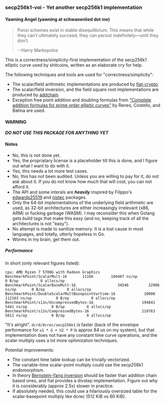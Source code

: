 ### secp256k1-voi - Yet another secp256k1 implementation
#### Yawning Angel (yawning at schwanenlied dot me)

> Ponzi schemes exist in stable disequilibrium. This means that while
> they can’t ultimately succeed, they can persist indefinitely—until
> they don’t.
>
> --Harry Markopolos

This is a correctness/simplicity-first implementation of the secp256k1
elliptic curve used by shitcoins, written as an elaborate cry for help.

The following techniques and tools are used for "correctness/simplicity":
- The scalar/field arithmetic implementations are produced by [fiat-crypto][1].
- The scalar/field inversion, and the field square root implementations
are produced by [addchain][2].
- Exception free point addition and doubling formulas from
["Complete addition formulas for prime order elliptic curves"][3] by
Renes, Costello, and Batina are used.

#### WARNING

***DO NOT USE THIS PACKAGE FOR ANYTHING YET***

#### Notes

- No, this is not done yet.
- Yes, the propriatary license is a placeholder till this is done, and
I figure out what I want to do with it.
- Yes, this needs a lot more test cases.
- No, this has not been audited.  Unless you are willing to pay for it,
do not ask about it.  If you do not know how much that will cost, you
can not afford it.
- The API and some interals are ***heavily*** inspired by
Filippo's [edwards25519][4] and [nistec][5] packages.
- Only the 64-bit implementations of the underlying field arithmetic are
used, as 32-bit architectures are either increasingly irrelevant (x86, ARM)
or fucking garbage (WASM).  I may reconsider this when Golang gets build
tags that make this easy (and no, keeping track of all the architectures
is not "easy").
- No attempt is made to sanitize memory.  It is a lost cause in most
languages, and totally, utterly hopeless in Go.
- Worms in my brain, get them out.

##### Performance

In short (only relevant figures listed):
```
cpu: AMD Ryzen 7 5700G with Radeon Graphics
BenchmarkPoint/ScalarMult-16  	   11166	    104407 ns/op	       0 B/op	       0 allocs/op
BenchmarkPoint/ScalarBaseMult-16             	   34546	     32906 ns/op       0 B/op	       0 allocs/op
BenchmarkPoint/DoubleScalarMultBasepointVartime-16         	   10000	    112163 ns/op	       0 B/op	       0 allocs/op
BenchmarkPoint/s11n/UncompressedBytes-16                   	  194841	      5441 ns/op	       0 B/op	       0 allocs/op
BenchmarkPoint/s11n/CompressedBytes-16                     	  219763	      5611 ns/op	       0 B/op	       0 allocs/op
```

"It's alright".  `dcrd/dcrec/secp256k1` is faster (back of the envelope
performance for `u1 * G + U2 * P` is approx 84 us on my system), but
that implementation does not have any constant time curve operations,
and the scalar multiply uses a lot more optimization techniques.

Potential improvements:
- The constant time table lookup can be trivially vectorized.
- The variable-time scalar-point multiply could use the secp256k1 endomorphism.
- In theory [Bernstein-Yang inversion][6] should be faster than addition
chain based ones, and fiat provides a divstep implementation.  Figure out
why it is considerably (approx 2.5x) slower in practice.
- If absolutely needed, this could use a hilariously oversized table for
the scalar-basepoint multiply like dcrec (512 KiB vs 60 KiB).

[1]: https://github.com/mit-plv/fiat-crypto
[2]: https://github.com/mmcloughlin/addchain
[3]: https://eprint.iacr.org/2015/1060.pdf
[4]: https://pkg.go.dev/filippo.io/edwards25519
[5]: https://pkg.go.dev/filippo.io/nistec
[6]: https://eprint.iacr.org/2019/266